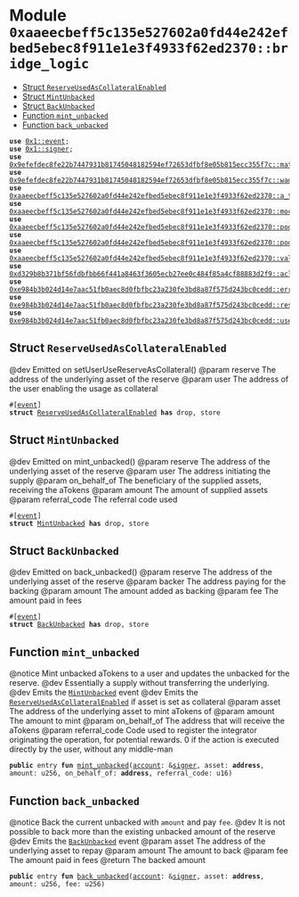 
<a id="0xaaeecbeff5c135e527602a0fd44e242efbed5ebec8f911e1e3f4933f62ed2370_bridge_logic"></a>

# Module `0xaaeecbeff5c135e527602a0fd44e242efbed5ebec8f911e1e3f4933f62ed2370::bridge_logic`



-  [Struct `ReserveUsedAsCollateralEnabled`](#0xaaeecbeff5c135e527602a0fd44e242efbed5ebec8f911e1e3f4933f62ed2370_bridge_logic_ReserveUsedAsCollateralEnabled)
-  [Struct `MintUnbacked`](#0xaaeecbeff5c135e527602a0fd44e242efbed5ebec8f911e1e3f4933f62ed2370_bridge_logic_MintUnbacked)
-  [Struct `BackUnbacked`](#0xaaeecbeff5c135e527602a0fd44e242efbed5ebec8f911e1e3f4933f62ed2370_bridge_logic_BackUnbacked)
-  [Function `mint_unbacked`](#0xaaeecbeff5c135e527602a0fd44e242efbed5ebec8f911e1e3f4933f62ed2370_bridge_logic_mint_unbacked)
-  [Function `back_unbacked`](#0xaaeecbeff5c135e527602a0fd44e242efbed5ebec8f911e1e3f4933f62ed2370_bridge_logic_back_unbacked)


<pre><code><b>use</b> <a href="">0x1::event</a>;
<b>use</b> <a href="">0x1::signer</a>;
<b>use</b> <a href="../aave-math/doc/math_utils.md#0x9efefdec8fe22b7447931b81745048182594ef72653dfbf8e05b815ecc355f7c_math_utils">0x9efefdec8fe22b7447931b81745048182594ef72653dfbf8e05b815ecc355f7c::math_utils</a>;
<b>use</b> <a href="../aave-math/doc/wad_ray_math.md#0x9efefdec8fe22b7447931b81745048182594ef72653dfbf8e05b815ecc355f7c_wad_ray_math">0x9efefdec8fe22b7447931b81745048182594ef72653dfbf8e05b815ecc355f7c::wad_ray_math</a>;
<b>use</b> <a href="a_token_factory.md#0xaaeecbeff5c135e527602a0fd44e242efbed5ebec8f911e1e3f4933f62ed2370_a_token_factory">0xaaeecbeff5c135e527602a0fd44e242efbed5ebec8f911e1e3f4933f62ed2370::a_token_factory</a>;
<b>use</b> <a href="mock_underlying_token_factory.md#0xaaeecbeff5c135e527602a0fd44e242efbed5ebec8f911e1e3f4933f62ed2370_mock_underlying_token_factory">0xaaeecbeff5c135e527602a0fd44e242efbed5ebec8f911e1e3f4933f62ed2370::mock_underlying_token_factory</a>;
<b>use</b> <a href="pool.md#0xaaeecbeff5c135e527602a0fd44e242efbed5ebec8f911e1e3f4933f62ed2370_pool">0xaaeecbeff5c135e527602a0fd44e242efbed5ebec8f911e1e3f4933f62ed2370::pool</a>;
<b>use</b> <a href="validation_logic.md#0xaaeecbeff5c135e527602a0fd44e242efbed5ebec8f911e1e3f4933f62ed2370_pool_validation">0xaaeecbeff5c135e527602a0fd44e242efbed5ebec8f911e1e3f4933f62ed2370::pool_validation</a>;
<b>use</b> <a href="validation_logic.md#0xaaeecbeff5c135e527602a0fd44e242efbed5ebec8f911e1e3f4933f62ed2370_validation_logic">0xaaeecbeff5c135e527602a0fd44e242efbed5ebec8f911e1e3f4933f62ed2370::validation_logic</a>;
<b>use</b> <a href="../aave-acl/doc/acl_manage.md#0xd329b8b371bf56fdbfbb66f441a8463f3605ecb27ee0c484f85a4cf88883d2f9_acl_manage">0xd329b8b371bf56fdbfbb66f441a8463f3605ecb27ee0c484f85a4cf88883d2f9::acl_manage</a>;
<b>use</b> <a href="../aave-config/doc/error_config.md#0xe984b3b024d14e7aac51fb0aec8d0fbfbc23a230fe3bd8a87f575d243bc0cedd_error">0xe984b3b024d14e7aac51fb0aec8d0fbfbc23a230fe3bd8a87f575d243bc0cedd::error</a>;
<b>use</b> <a href="../aave-config/doc/reserve_config.md#0xe984b3b024d14e7aac51fb0aec8d0fbfbc23a230fe3bd8a87f575d243bc0cedd_reserve">0xe984b3b024d14e7aac51fb0aec8d0fbfbc23a230fe3bd8a87f575d243bc0cedd::reserve</a>;
<b>use</b> <a href="../aave-config/doc/user_config.md#0xe984b3b024d14e7aac51fb0aec8d0fbfbc23a230fe3bd8a87f575d243bc0cedd_user">0xe984b3b024d14e7aac51fb0aec8d0fbfbc23a230fe3bd8a87f575d243bc0cedd::user</a>;
</code></pre>



<a id="0xaaeecbeff5c135e527602a0fd44e242efbed5ebec8f911e1e3f4933f62ed2370_bridge_logic_ReserveUsedAsCollateralEnabled"></a>

## Struct `ReserveUsedAsCollateralEnabled`

@dev Emitted on setUserUseReserveAsCollateral()
@param reserve The address of the underlying asset of the reserve
@param user The address of the user enabling the usage as collateral


<pre><code>#[<a href="">event</a>]
<b>struct</b> <a href="bridge_logic.md#0xaaeecbeff5c135e527602a0fd44e242efbed5ebec8f911e1e3f4933f62ed2370_bridge_logic_ReserveUsedAsCollateralEnabled">ReserveUsedAsCollateralEnabled</a> <b>has</b> drop, store
</code></pre>



<a id="0xaaeecbeff5c135e527602a0fd44e242efbed5ebec8f911e1e3f4933f62ed2370_bridge_logic_MintUnbacked"></a>

## Struct `MintUnbacked`

@dev Emitted on mint_unbacked()
@param reserve The address of the underlying asset of the reserve
@param user The address initiating the supply
@param on_behalf_of The beneficiary of the supplied assets, receiving the aTokens
@param amount The amount of supplied assets
@param referral_code The referral code used


<pre><code>#[<a href="">event</a>]
<b>struct</b> <a href="bridge_logic.md#0xaaeecbeff5c135e527602a0fd44e242efbed5ebec8f911e1e3f4933f62ed2370_bridge_logic_MintUnbacked">MintUnbacked</a> <b>has</b> drop, store
</code></pre>



<a id="0xaaeecbeff5c135e527602a0fd44e242efbed5ebec8f911e1e3f4933f62ed2370_bridge_logic_BackUnbacked"></a>

## Struct `BackUnbacked`

@dev Emitted on back_unbacked()
@param reserve The address of the underlying asset of the reserve
@param backer The address paying for the backing
@param amount The amount added as backing
@param fee The amount paid in fees


<pre><code>#[<a href="">event</a>]
<b>struct</b> <a href="bridge_logic.md#0xaaeecbeff5c135e527602a0fd44e242efbed5ebec8f911e1e3f4933f62ed2370_bridge_logic_BackUnbacked">BackUnbacked</a> <b>has</b> drop, store
</code></pre>



<a id="0xaaeecbeff5c135e527602a0fd44e242efbed5ebec8f911e1e3f4933f62ed2370_bridge_logic_mint_unbacked"></a>

## Function `mint_unbacked`

@notice Mint unbacked aTokens to a user and updates the unbacked for the reserve.
@dev Essentially a supply without transferring the underlying.
@dev Emits the <code><a href="bridge_logic.md#0xaaeecbeff5c135e527602a0fd44e242efbed5ebec8f911e1e3f4933f62ed2370_bridge_logic_MintUnbacked">MintUnbacked</a></code> event
@dev Emits the <code><a href="bridge_logic.md#0xaaeecbeff5c135e527602a0fd44e242efbed5ebec8f911e1e3f4933f62ed2370_bridge_logic_ReserveUsedAsCollateralEnabled">ReserveUsedAsCollateralEnabled</a></code> if asset is set as collateral
@param asset The address of the underlying asset to mint aTokens of
@param amount The amount to mint
@param on_behalf_of The address that will receive the aTokens
@param referral_code Code used to register the integrator originating the operation, for potential rewards.
0 if the action is executed directly by the user, without any middle-man


<pre><code><b>public</b> entry <b>fun</b> <a href="bridge_logic.md#0xaaeecbeff5c135e527602a0fd44e242efbed5ebec8f911e1e3f4933f62ed2370_bridge_logic_mint_unbacked">mint_unbacked</a>(<a href="">account</a>: &<a href="">signer</a>, asset: <b>address</b>, amount: u256, on_behalf_of: <b>address</b>, referral_code: u16)
</code></pre>



<a id="0xaaeecbeff5c135e527602a0fd44e242efbed5ebec8f911e1e3f4933f62ed2370_bridge_logic_back_unbacked"></a>

## Function `back_unbacked`

@notice Back the current unbacked with <code>amount</code> and pay <code>fee</code>.
@dev It is not possible to back more than the existing unbacked amount of the reserve
@dev Emits the <code><a href="bridge_logic.md#0xaaeecbeff5c135e527602a0fd44e242efbed5ebec8f911e1e3f4933f62ed2370_bridge_logic_BackUnbacked">BackUnbacked</a></code> event
@param asset The address of the underlying asset to repay
@param amount The amount to back
@param fee The amount paid in fees
@return The backed amount


<pre><code><b>public</b> entry <b>fun</b> <a href="bridge_logic.md#0xaaeecbeff5c135e527602a0fd44e242efbed5ebec8f911e1e3f4933f62ed2370_bridge_logic_back_unbacked">back_unbacked</a>(<a href="">account</a>: &<a href="">signer</a>, asset: <b>address</b>, amount: u256, fee: u256)
</code></pre>
